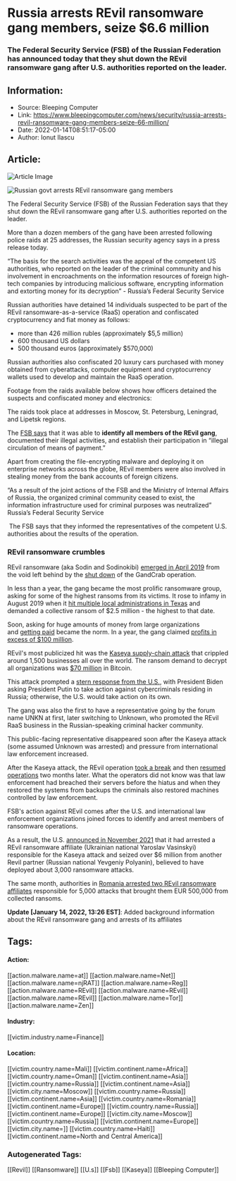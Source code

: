 # Russia arrests REvil ransomware gang members, seize $6.6 million
### The Federal Security Service (FSB) of the Russian Federation has announced today that they shut down the REvil ransomware gang after U.S. authorities reported on the leader.

## Information:
+ Source: Bleeping Computer
+ Link: https://www.bleepingcomputer.com/news/security/russia-arrests-revil-ransomware-gang-members-seize-66-million/
+ Date: 2022-01-14T08:51:17-05:00
+ Author: Ionut Ilascu


## Article:
![Article Image](https://www.bleepstatic.com/content/hl-images/2021/07/02/REVIL-headpic.jpg)

![Russian govt arrests REvil ransomware gang members](https://www.bleepstatic.com/content/hl-images/2021/07/02/REVIL-headpic.jpg)


The Federal Security Service (FSB) of the Russian Federation says that they shut down the REvil ransomware gang after U.S. authorities reported on the leader.


More than a dozen members of the gang have been arrested following police raids at 25 addresses, the Russian security agency says in a press release today.



“The basis for the search activities was the appeal of the competent US authorities, who reported on the leader of the criminal community and his involvement in encroachments on the information resources of foreign high-tech companies by introducing malicious software, encrypting information and extorting money for its decryption” - Russia’s Federal Security Service



Russian authorities have detained 14 individuals suspected to be part of the REvil ransomware-as-a-service (RaaS) operation and confiscated cryptocurrency and fiat money as follows:


* more than 426 million rubles (approximately $5,5 million)
* 600 thousand US dollars
* 500 thousand euros (approximately $570,000)

Russian authorities also confiscated 20 luxury cars purchased with money obtained from cyberattacks, computer equipment and cryptocurrency wallets used to develop and maintain the RaaS operation.


Footage from the raids available below shows how officers detained the suspects and confiscated money and electronics:



The raids took place at addresses in Moscow, St. Petersburg, Leningrad, and Lipetsk regions.


The [FSB says](http://www.fsb.ru/fsb/press/message/single.htm%21id%3D10439388%40fsbMessage.html) that it was able to **identify all members of the REvil gang**, documented their illegal activities, and establish their participation in “illegal circulation of means of payment.”


Apart from creating the file-encrypting malware and deploying it on enterprise networks across the globe, REvil members were also involved in stealing money from the bank accounts of foreign citizens.



“As a result of the joint actions of the FSB and the Ministry of Internal Affairs of Russia, the organized criminal community ceased to exist, the information infrastructure used for criminal purposes was neutralized” Russia’s Federal Security Service



 The FSB says that they informed the representatives of the competent U.S. authorities about the results of the operation.


### REvil ransomware crumbles


REvil ransomware (aka Sodin and Sodinokibi) [emerged in April 2019](https://www.bleepingcomputer.com/news/security/sodinokibi-ransomware-being-installed-on-exploited-weblogic-servers/) from the void left behind by the [shut down](https://www.bleepingcomputer.com/news/security/gandcrab-ransomware-shutting-down-after-claiming-to-earn-2-billion/) of the GandCrab operation.


In less than a year, the gang became the most prolific ransomware group, asking for some of the highest ransoms from its victims. It rose to infamy in August 2019 when it [hit multiple local administrations in Texas](https://www.bleepingcomputer.com/news/security/hackers-want-25-million-ransom-for-texas-ransomware-attacks/) and demanded a collective ransom of $2.5 million - the highest to that date.


Soon, asking for huge amounts of money from large organizations and [getting paid](https://www.bleepingcomputer.com/news/security/travelex-reportedly-paid-23-million-ransom-to-restore-operations/) became the norm. In a year, the gang claimed [profits in excess of $100 million](https://www.bleepingcomputer.com/news/security/revil-ransomware-gang-claims-over-100-million-profit-in-a-year/).


REvil's most publicized hit was the [Kaseya supply-chain attack](https://www.bleepingcomputer.com/news/security/kaseya-roughly-1-500-businesses-hit-by-revil-ransomware-attack/) that crippled around 1,500 businesses all over the world. The ransom demand to decrypt all organizations was [$70 million](https://www.bleepingcomputer.com/news/security/revil-ransomware-asks-70-million-to-decrypt-all-kaseya-attack-victims/) in Bitcoin.


This attack prompted a [stern response from the U.S.](https://www.bleepingcomputer.com/news/security/us-warns-of-action-against-ransomware-gangs-if-russia-refuses/), with President Biden asking President Putin to take action against cybercriminals residing in Russia; otherwise, the U.S. would take action on its own.


The gang was also the first to have a representative going by the forum name UNKN at first, later switching to Unknown, who promoted the REvil RaaS business in the Russian-speaking criminal hacker community.


This public-facing representative disappeared soon after the Kaseya attack (some assumed Unknown was arrested) and pressure from international law enforcement increased.


After the Kaseya attack, the REvil operation [took a break](https://www.bleepingcomputer.com/news/security/revil-ransomware-gangs-web-sites-mysteriously-shut-down/) and then [resumed operations](https://www.bleepingcomputer.com/news/security/revil-ransomwares-servers-mysteriously-come-back-online/) two months later. What the operators did not know was that law enforcement had breached their servers before the hiatus and when they restored the systems from backups the criminals also restored machines controlled by law enforcement.


FSB's action against REvil comes after the U.S. and international law enforcement organizations joined forces to identify and arrest members of ransomware operations.


As a result, the U.S. [announced in November 2021](https://www.bleepingcomputer.com/news/security/us-seizes-6-million-from-revil-ransomware-arrest-kaseya-hacker/) that it had arrested a REvil ransomware affiliate (Ukrainian national Yaroslav Vasinskyi) responsible for the Kaseya attack and seized over $6 million from another Revil partner (Russian national Yevgeniy Polyanin), believed to have deployed about 3,000 ransomware attacks.


The same month, authorities in [Romania arrested two REvil ransomware affiliates](https://www.bleepingcomputer.com/news/security/revil-ransomware-affiliates-arrested-in-romania-and-kuwait/) responsible for 5,000 attacks that brought them EUR 500,000 from collected ransoms.


**Update [January 14, 2022, 13:26 EST]**: Added background information about the REvil ransomware gang and arrests of its affiliates





## Tags:

#### Action:
[[action.malware.name=at]] [[action.malware.name=Net]] [[action.malware.name=njRAT]] [[action.malware.name=Reg]] [[action.malware.name=REvil]] [[action.malware.name=REvil]] [[action.malware.name=REvil]] [[action.malware.name=Tor]] [[action.malware.name=Zen]]

#### Industry:
[[victim.industry.name=Finance]]

#### Location:
[[victim.country.name=Mali]] [[victim.continent.name=Africa]] [[victim.country.name=Oman]] [[victim.continent.name=Asia]] [[victim.country.name=Russia]] [[victim.continent.name=Asia]] [[victim.city.name=Moscow]] [[victim.country.name=Russia]] [[victim.continent.name=Asia]] [[victim.country.name=Romania]] [[victim.continent.name=Europe]] [[victim.country.name=Russia]] [[victim.continent.name=Europe]] [[victim.city.name=Moscow]] [[victim.country.name=Russia]] [[victim.continent.name=Europe]] [[victim.city.name=]] [[victim.country.name=Haiti]] [[victim.continent.name=North and Central America]]

### Autogenerated Tags:
[[Revil]] [[Ransomware]] [[U.s]] [[Fsb]] [[Kaseya]] [[Bleeping Computer]]

